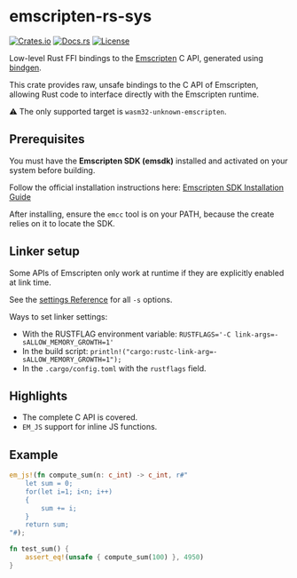 # emscripten-rs-sys

[![Crates.io](https://img.shields.io/crates/v/emscripten-rs-sys.svg)](https://crates.io/crates/emscripten-rs-sys)
[![Docs.rs](https://img.shields.io/docsrs/emscripten_rs_sys)](https://img.shields.io/docsrs/emscripten_rs_sys)
[![License](https://img.shields.io/crates/l/emscripten-rs-sys.svg)](./LICENSE)

Low-level Rust FFI bindings to the [Emscripten](https://emscripten.org/) C API, generated using [bindgen](https://github.com/rust-lang/rust-bindgen).

This crate provides raw, unsafe bindings to the C API of Emscripten, allowing Rust code to interface directly with the Emscripten runtime.

⚠️ The only supported target is `wasm32-unknown-emscripten`.

## Prerequisites

You must have the **Emscripten SDK (emsdk)** installed and activated on your system before building.

Follow the official installation instructions here: [Emscripten SDK Installation Guide](https://emscripten.org/docs/getting_started/downloads.html)

After installing, ensure the `emcc` tool is on your PATH, because the create relies on it to locate the SDK.

## Linker setup

Some APIs of Emscripten only work at runtime if they are explicitly enabled at link time.

See the [settings Reference](https://emscripten.org/docs/tools_reference/settings_reference.html) for all `-s` options.

Ways to set linker settings:
- With the RUSTFLAG environment variable: `RUSTFLAGS='-C link-args=-sALLOW_MEMORY_GROWTH=1'`
- In the build script: `println!("cargo:rustc-link-arg=-sALLOW_MEMORY_GROWTH=1");`
- In the `.cargo/config.toml` with the `rustflags` field.

## Highlights

- The complete C API is covered.
- `EM_JS` support for inline JS functions.

## Example

```rust
em_js!(fn compute_sum(n: c_int) -> c_int, r#"
    let sum = 0;
    for(let i=1; i<n; i++)
    {
        sum += i;
    }
    return sum;
"#);

fn test_sum() {
    assert_eq!(unsafe { compute_sum(100) }, 4950)
}
```
